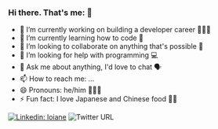 ### Hi there. That's me: 👋

- 🔭 I’m currently working on building a developer career  👨🏻‍💻 
- 🌱 I’m currently learning how to code 👾  
- 👯 I’m looking to collaborate on anything that's possible 💖
- 🤔 I’m looking for help with programming 💻 
- 💬 Ask me about anything, I'd love to chat 🗣
- 📫 How to reach me: ...
- 😄 Pronouns: he/him  🧑🏻‍♂️
- ⚡ Fun fact: I love Japanese and Chinese food 🍣🍜 

[![Linkedin: loiane](https://img.shields.io/badge/-Linkedin-blue?style=flat-square&logo=Linkedin&logoColor=white&link=https://www.linkedin.com/in/loiane/)](https://www.linkedin.com/in/murilo-p-708885104/)
![Twitter URL](https://img.shields.io/twitter/url?style=social&url=https%3A%2F%2Ftwitter.com%2F_murilopaulino)
<!--
**murilo-pm/murilo-pm** is a ✨ _special_ ✨ repository because its `README.md` (this file) appears on your GitHub profile.

Here are some ideas to get you started:

- 🔭 I’m currently working on building a developer career  👨🏻‍💻 
- 🌱 I’m currently learning how to code 👾  
- 👯 I’m looking to collaborate on anything that's possible 💖
- 🤔 I’m looking for help with programming 💻 
- 💬 Ask me about anything, I just love to chat 🗣
- 📫 How to reach me: ...
- 😄 Pronouns: he/him  🧑🏻‍♂️
- ⚡ Fun fact: I love Japanese and Chinese food 🍣🍜
-->
